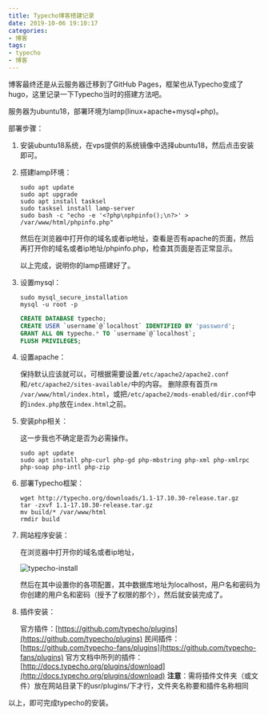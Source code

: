 ```yaml
---
title: Typecho博客搭建记录
date: 2019-10-06 19:10:17
categories:
- 博客
tags:
- typecho
- 博客
---
```


博客最终还是从云服务器迁移到了GitHub Pages，框架也从Typecho变成了hugo，这里记录一下Typecho当时的搭建方法吧。

服务器为ubuntu18，部署环境为lamp(linux+apache+mysql+php)。

部署步骤：

<!-- more -->

1. 安装ubuntu18系统，在vps提供的系统镜像中选择ubuntu18，然后点击安装即可。

2. 搭建lamp环境：

   ```shell
   sudo apt update
   sudo apt upgrade
   sudo apt install tasksel
   sudo tasksel install lamp-server
   sudo bash -c "echo -e '<?php\nphpinfo();\n?>' > /var/www/html/phpinfo.php"
   ```

   然后在浏览器中打开你的域名或者ip地址，查看是否有apache的页面，然后再打开你的域名或者ip地址/phpinfo.php，检查其页面是否正常显示。

   以上完成，说明你的lamp搭建好了。

3. 设置mysql：

   ```shell
   sudo mysql_secure_installation
   mysql -u root -p
   ```

   ```sql
   CREATE DATABASE typecho;
   CREATE USER `username`@`localhost` IDENTIFIED BY 'password';
   GRANT ALL ON typecho.* TO `username`@`localhost`;
   FLUSH PRIVILEGES;
   ```

4. 设置apache：

   保持默认应该就可以，可根据需要设置`/etc/apache2/apache2.conf`和`/etc/apache2/sites-available/`中的内容。
   删除原有首页`rm /var/www/html/index.html`，或把`/etc/apache2/mods-enabled/dir.conf`中的`index.php`放在`index.html`之前。

5. 安装php相关：

   这一步我也不确定是否为必需操作。

   ```shell
   sudo apt update
   sudo apt install php-curl php-gd php-mbstring php-xml php-xmlrpc php-soap php-intl php-zip
   ```

6. 部署Typecho框架：

   ```shell
   wget http://typecho.org/downloads/1.1-17.10.30-release.tar.gz
   tar -zxvf 1.1-17.10.30-release.tar.gz
   mv build/* /var/www/html
   rmdir build
   ```

7. 网站程序安装：

   在浏览器中打开你的域名或者ip地址，

   ![typecho-install](http://docs.typecho.org/_media/wiki/install.png?cache=)

   然后在其中设置你的各项配置，其中数据库地址为localhost，用户名和密码为你创建的用户名和密码（授予了权限的那个），然后就安装完成了。

8. 插件安装：

   官方插件：[https://github.com/typecho/plugins](https://github.com/typecho/plugins)
   民间插件：[https://github.com/typecho-fans/plugins](https://github.com/typecho-fans/plugins)
   官方文档中所列的插件：[http://docs.typecho.org/plugins/download](http://docs.typecho.org/plugins/download)
   **注意**：需将插件文件夹（或文件）放在网站目录下的usr/plugins/下才行，文件夹名称要和插件名称相同

以上，即可完成typecho的安装。